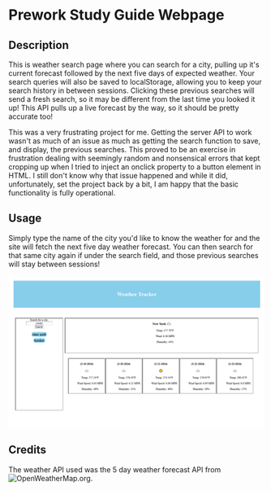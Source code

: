 # Prework Study Guide Webpage

## Description

This is weather search page where you can search for a city, pulling up it's current forecast followed by the next five days of expected weather. Your search queries will also be saved to localStorage, allowing you to keep your search history in between sessions. Clicking these previous searches will send a fresh search, so it may be different from the last time you looked it up! This API pulls up a live forecast by the way, so it should be pretty accurate too!

This was a very frustrating project for me. Getting the server API to work wasn't as much of an issue as much as getting the search function to save, and display, the previous searches. This proved to be an exercise in frustration dealing with seemingly random and nonsensical errors that kept cropping up when I tried to inject an onclick property to a button element in HTML. I still don't know why that issue happened and while it did, unfortunately, set the project back by a bit, I am happy that the basic functionality is fully operational.

## Usage

Simply type the name of the city you'd like to know the weather for and the site will fetch the next five day weather forecast. You can then search for that same city again if under the search field, and those previous searches will stay between sessions!

![project screenshot](./assets/images/weatherTrackerScreen.png)

## Credits

The weather API used was the 5 day weather forecast API from ![OpenWeatherMap.org](https://openweathermap.org/forecast5).
